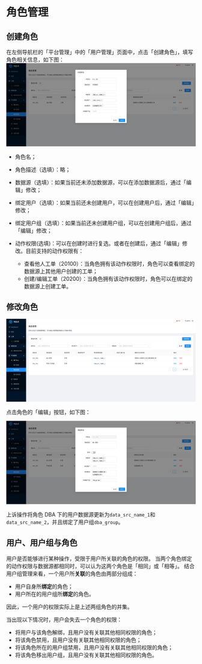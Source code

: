 # 角色管理

## 创建角色

在左侧导航栏的「平台管理」中的「用户管理」页面中，点击「创建角色」，填写角色相关信息，如下图：
![create role](./pictures/create_role.png)

* 角色名；
* 角色描述（选填）：略；
* 数据源（选填）：如果当前还未添加数据源，可以在添加数据源后，通过「编辑」修改；
* 绑定用户（选填）：如果当前还未创建用户，可以在创建用户后，通过「编辑」修改；
* 绑定用户组（选填）：如果当前还未创建用户组，可以在创建用户组后，通过「编辑」修改；
* 动作权限(选填)：可以在创建时进行复选。或者在创建后，通过「编辑」修改。目前支持的动作权限有：

    - 查看他人工单（20100）：当角色拥有该动作权限时，角色可以查看绑定的数据源上其他用户创建的工单；
    - 创建/编辑工单（20200）：当角色拥有该动作权限时，角色可以在绑定的数据源上创建工单。

## 修改角色

![role_list](./pictures/role_list.png)
    
点击角色的「编辑」按钮，如下图：

![update role](./pictures/update_role.png)

上诉操作将角色 DBA
下的用户数据源更新为`data_src_name_1`和`data_src_name_2`，并且绑定了用户组`dba_group`。

## 用户、用户组与角色

用户是否能够进行某种操作，受限于用户所关联的角色的权限。
当两个角色绑定的动作权限与数据源都相同时，可以认为这两个角色是「相同」或「相等」。
结合用户组管理来看，一个用户所**关联**的角色由两部分组成：

- 用户自身所**绑定**的角色；
- 用户所在的用户组所**绑定**的角色。

因此，一个用户的权限实际上是上述两组角色的并集。

当出现以下情况时，用户会失去一个角色的权限：

- 将用户与该角色解绑，且用户没有关联其他相同权限的角色；
- 将该角色禁用，且用户没有关联其他相同权限的角色；
- 将该角色所在的用户组禁用，且用户没有关联其他相同权限的角色；
- 将该角色移出用户组，且用户没有关联其他相同权限的角色。
